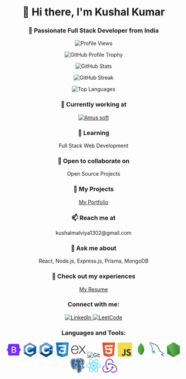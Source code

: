 <h1 align="center">👋 Hi there, I'm Kushal Kumar</h1>
<h3 align="center">🚀 Passionate Full Stack Developer from India</h3>

<p align="center"> 
  <img src="https://komarev.com/ghpvc/?username=kushal1302&label=Profile%20views&color=blueviolet&style=flat" alt="Profile Views" /> 
</p>

<p align="center"> 
  <img src="https://github-profile-trophy.vercel.app/?username=kushal1302&theme=onedark" alt="GitHub Profile Trophy" />
</p>

<p align="center">
  <img src="https://github-readme-stats.vercel.app/api?username=kushal1302&show_icons=true&theme=radical" alt="GitHub Stats" />
</p>

<p align="center">
  <img src="https://github-readme-streak-stats.herokuapp.com/?user=kushal1302&theme=radical" alt="GitHub Streak" />
</p>

<p align="center">
  <img src="https://github-readme-stats.vercel.app/api/top-langs/?username=kushal1302&layout=compact&theme=radical" alt="Top Languages" />
</p>

<h3 align="center">🔭 Currently working at</h3>
<p align="center">
  <a href="https://amussoft.com" target="_blank">
    <img src="https://img.shields.io/badge/Amus%20soft-0A66C2?style=for-the-badge&logo=About.me&logoColor=white" alt="Amus soft" />
  </a>
</p>

<h3 align="center">🌱 Learning</h3>
<p align="center">
  Full Stack Web Development
</p>

<h3 align="center">👯 Open to collaborate on</h3>
<p align="center">
  Open Source Projects
</p>

<h3 align="center">📝 My Projects</h3>
<p align="center">
  <a href="https://kushal1302.github.io/portfolio/" target="_blank">My Portfolio</a>
</p>

<h3 align="center">📫 Reach me at</h3>
<p align="center">
  kushalmalviya1302@gmail.com
</p>

<h3 align="center">💬 Ask me about</h3>
<p align="center">
  React, Node.js, Express.js, Prisma, MongoDB
</p>

<h3 align="center">📄 Check out my experiences</h3>
<p align="center">
  <a href="https://drive.google.com/file/d/1Zai2_vK4cIHa4g9Zc_3RpA4Y0a2pLmiZ/view?usp=sharing" target="_blank">My Resume</a>
</p>

<h3 align="center">Connect with me:</h3>
<p align="center">
  <a href="https://linkedin.com/in/kushal302" target="_blank">
    <img src="https://img.shields.io/badge/LinkedIn-0077B5?style=for-the-badge&logo=linkedin&logoColor=white" alt="LinkedIn" />
  </a>
  <a href="https://leetcode.com/kushalmalviya1302/" target="_blank">
    <img src="https://img.shields.io/badge/LeetCode-FFA116?style=for-the-badge&logo=leetcode&logoColor=white" alt="LeetCode" />
  </a>
</p>

<h3 align="center">Languages and Tools:</h3>
<p align="center">
  <img src="https://raw.githubusercontent.com/devicons/devicon/master/icons/bootstrap/bootstrap-plain.svg" alt="Bootstrap" width="40" height="40"/> 
  <img src="https://raw.githubusercontent.com/devicons/devicon/master/icons/c/c-original.svg" alt="C" width="40" height="40"/> 
  <img src="https://raw.githubusercontent.com/devicons/devicon/master/icons/cplusplus/cplusplus-original.svg" alt="C++" width="40" height="40"/> 
  <img src="https://raw.githubusercontent.com/devicons/devicon/master/icons/css3/css3-original.svg" alt="CSS3" width="40" height="40"/> 
  <img src="https://raw.githubusercontent.com/devicons/devicon/master/icons/express/express-original.svg" alt="Express.js" width="40" height="40"/> 
  <img src="https://www.vectorlogo.zone/logos/git-scm/git-scm-icon.svg" alt="Git" width="40" height="40"/> 
  <img src="https://raw.githubusercontent.com/devicons/devicon/master/icons/html5/html5-original.svg" alt="HTML5" width="40" height="40"/> 
  <img src="https://raw.githubusercontent.com/devicons/devicon/master/icons/javascript/javascript-original.svg" alt="JavaScript" width="40" height="40"/> 
  <img src="https://raw.githubusercontent.com/devicons/devicon/master/icons/mongodb/mongodb-original.svg" alt="MongoDB" width="40" height="40"/> 
  <img src="https://raw.githubusercontent.com/devicons/devicon/master/icons/mysql/mysql-original.svg" alt="MySQL" width="40" height="40"/> 
  <img src="https://raw.githubusercontent.com/devicons/devicon/master/icons/nodejs/nodejs-original.svg" alt="Node.js" width="40" height="40"/> 
  <img src="https://raw.githubusercontent.com/devicons/devicon/master/icons/postgresql/postgresql-original.svg" alt="PostgreSQL" width="40" height="40"/> 
  <img src="https://raw.githubusercontent.com/devicons/devicon/master/icons/react/react-original.svg" alt="React.js" width="40" height="40"/> 
  <img src="https://raw.githubusercontent.com/devicons/devicon/master/icons/redux/redux-original.svg" alt="Redux" width="40" height="40"/> 
</p>

